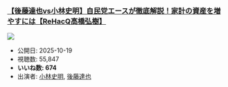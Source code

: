 ### [【後藤達也vs小林史明】自民党エースが徹底解説！家計の資産を増やすには【ReHacQ高橋弘樹】](https://www.youtube.com/watch?v=ZjMV4IWDg1Y)
[![](https://img.youtube.com/vi/ZjMV4IWDg1Y/sddefault.jpg)](https://www.youtube.com/watch?v=ZjMV4IWDg1Y)
-   公開日: 2025-10-19
-   視聴数: 55,847
-   **いいね数: 674**
-   出演者: [小林史明](/rehacq_fan/people/小林史明 "wikilink"), [後藤達也](/rehacq_fan/people/後藤達也 "wikilink")
